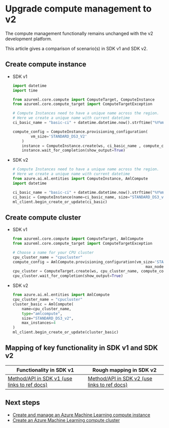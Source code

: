 
# Upgrade compute management to v2

The compute management functionally remains unchanged with the v2 development platform.

This article gives a comparison of scenario(s) in SDK v1 and SDK v2.


## Create compute instance

* SDK v1

    ```python
    import datetime
    import time
    
    from azureml.core.compute import ComputeTarget, ComputeInstance
    from azureml.core.compute_target import ComputeTargetException
    
    # Compute Instances need to have a unique name across the region.
    # Here we create a unique name with current datetime
    ci_basic_name = "basic-ci" + datetime.datetime.now().strftime("%Y%m%d%H%M")
    
    compute_config = ComputeInstance.provisioning_configuration(
            vm_size='STANDARD_DS3_V2'
        )
        instance = ComputeInstance.create(ws, ci_basic_name , compute_config)
        instance.wait_for_completion(show_output=True)
    ```

* SDK v2

    ```python
    # Compute Instances need to have a unique name across the region.
    # Here we create a unique name with current datetime
    from azure.ai.ml.entities import ComputeInstance, AmlCompute
    import datetime
    
    ci_basic_name = "basic-ci" + datetime.datetime.now().strftime("%Y%m%d%H%M")
    ci_basic = ComputeInstance(name=ci_basic_name, size="STANDARD_DS3_v2", idle_time_before_shutdown_minutes="30")
    ml_client.begin_create_or_update(ci_basic)
    ```

## Create compute cluster

* SDK v1

    ```python
    from azureml.core.compute import ComputeTarget, AmlCompute
    from azureml.core.compute_target import ComputeTargetException
    
    # Choose a name for your CPU cluster
    cpu_cluster_name = "cpucluster"
    compute_config = AmlCompute.provisioning_configuration(vm_size='STANDARD_DS3_V2',
                                                               max_nodes=4)
    cpu_cluster = ComputeTarget.create(ws, cpu_cluster_name, compute_config)
    cpu_cluster.wait_for_completion(show_output=True)
    ```

* SDK v2

    ```python
    from azure.ai.ml.entities import AmlCompute
    cpu_cluster_name = "cpucluster"
    cluster_basic = AmlCompute(
        name=cpu_cluster_name,
        type="amlcompute",
        size="STANDARD_DS3_v2",
        max_instances=4
    )
    ml_client.begin_create_or_update(cluster_basic)
    ```

## Mapping of key functionality in SDK v1 and SDK v2

|Functionality in SDK v1|Rough mapping in SDK v2|
|-|-|
|[Method/API in SDK v1 (use links to ref docs)](/python/api/azureml-core/azureml.core.compute.amlcompute(class))|[Method/API in SDK v2 (use links to ref docs)](/python/api/azure-ai-ml/azure.ai.ml.entities.amlcompute)|

## Next steps

* [Create and manage an Azure Machine Learning compute instance](how-to-create-manage-compute-instance.md)
* [Create an Azure Machine Learning compute cluster](how-to-create-attach-compute-cluster.md)